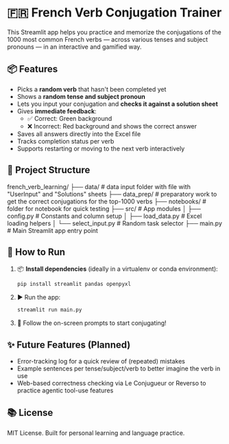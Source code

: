 # 🇫🇷 French Verb Conjugation Trainer

This Streamlit app helps you practice and memorize the conjugations of the 1000 most common French verbs — across various tenses and subject pronouns — in an interactive and gamified way.

## 📦 Features

- Picks a **random verb** that hasn't been completed yet
- Shows a **random tense and subject pronoun**
- Lets you input your conjugation and **checks it against a solution sheet**
- Gives **immediate feedback**:
  - ✅ Correct: Green background
  - ❌ Incorrect: Red background and shows the correct answer
- Saves all answers directly into the Excel file
- Tracks completion status per verb
- Supports restarting or moving to the next verb interactively

## 📁 Project Structure
french_verb_learning/
├── data/ # data input folder with file with "UserInput" and "Solutions" sheets
├── data_prep/ # preparatory work to get the correct conjugations for the top-1000 verbs
├── notebooks/ # folder for notebook for quick testing
├── src/ # App modules
│ ├── config.py # Constants and column setup
│ ├── load_data.py # Excel loading helpers
│ └── select_input.py # Random task selector
├── main.py # Main Streamlit app entry point

## 🚀 How to Run

1. 📦 **Install dependencies** (ideally in a virtualenv or conda environment):

   ```bash
   pip install streamlit pandas openpyxl

2. ▶️ Run the app:

    ```bash
    streamlit run main.py

3. 🎯 Follow the on-screen prompts to start conjugating!


## ✨ Future Features (Planned)

- Error-tracking log for a quick review of (repeated) mistakes
- Example sentences per tense/subject/verb to better imagine the verb in use
- Web-based correctness checking via Le Conjugueur or Reverso to practice agentic tool-use features

## 📚 License

MIT License. Built for personal learning and language practice.
